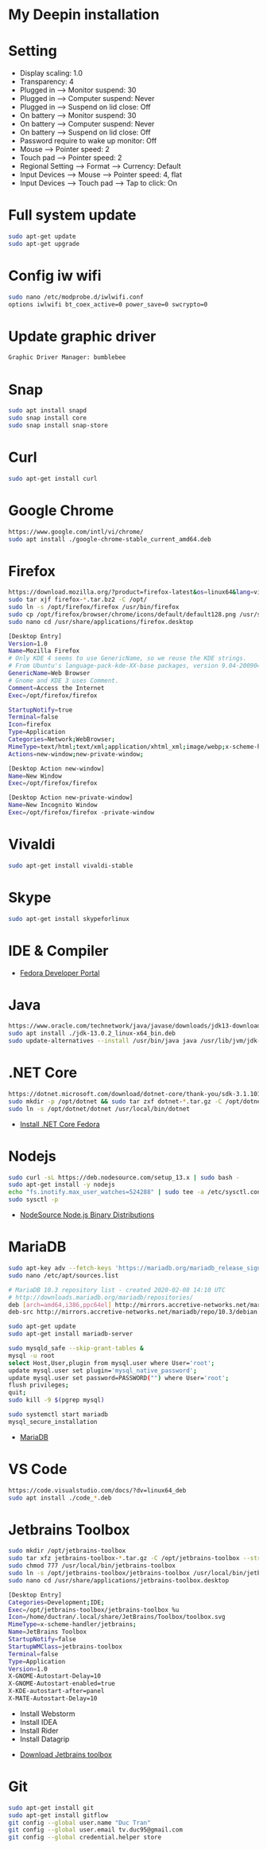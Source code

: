 # My Deepin installation

# Setting
*  Display scaling: 1.0
*  Transparency: 4
*  Plugged in --> Monitor suspend: 30
*  Plugged in --> Computer suspend: Never
*  Plugged in --> Suspend on lid close: Off
*  On battery --> Monitor suspend: 30
*  On battery --> Computer suspend: Never
*  On battery --> Suspend on lid close: Off
*  Password require to wake up monitor: Off
*  Mouse --> Pointer speed: 2
*  Touch pad --> Pointer speed: 2
*  Regional Setting --> Format --> Currency: Default
*  Input Devices --> Mouse --> Pointer speed: 4, flat
*  Input Devices --> Touch pad --> Tap to click: On

# Full system update
```bash
sudo apt-get update
sudo apt-get upgrade
```

# Config iw wifi
```bash
sudo nano /etc/modprobe.d/iwlwifi.conf
options iwlwifi bt_coex_active=0 power_save=0 swcrypto=0
```

# Update graphic driver
```bash
Graphic Driver Manager: bumblebee
```

# Snap
```bash
sudo apt install snapd
sudo snap install core
sudo snap install snap-store

```

# Curl
```bash
sudo apt-get install curl
```

# Google Chrome
```bash
https://www.google.com/intl/vi/chrome/
sudo apt install ./google-chrome-stable_current_amd64.deb
```

# Firefox
```bash
https://download.mozilla.org/?product=firefox-latest&os=linux64&lang=vi
sudo tar xjf firefox-*.tar.bz2 -C /opt/
sudo ln -s /opt/firefox/firefox /usr/bin/firefox
sudo cp /opt/firefox/browser/chrome/icons/default/default128.png /usr/share/icons/hicolor/128x128/apps/firefox.png
sudo nano cd /usr/share/applications/firefox.desktop

[Desktop Entry]
Version=1.0
Name=Mozilla Firefox
# Only KDE 4 seems to use GenericName, so we reuse the KDE strings.
# From Ubuntu's language-pack-kde-XX-base packages, version 9.04-20090413.
GenericName=Web Browser
# Gnome and KDE 3 uses Comment.
Comment=Access the Internet
Exec=/opt/firefox/firefox

StartupNotify=true
Terminal=false
Icon=firefox
Type=Application
Categories=Network;WebBrowser;
MimeType=text/html;text/xml;application/xhtml_xml;image/webp;x-scheme-handler/http;x-scheme-handler/https;x-scheme-handler/ftp;
Actions=new-window;new-private-window;

[Desktop Action new-window]
Name=New Window
Exec=/opt/firefox/firefox

[Desktop Action new-private-window]
Name=New Incognito Window
Exec=/opt/firefox/firefox -private-window

```

# Vivaldi
```bash
sudo apt-get install vivaldi-stable
```

# Skype
```bash
sudo apt-get install skypeforlinux
```

# IDE & Compiler
- [Fedora Developer Portal](https://developer.fedoraproject.org/)

# Java
```bash
https://www.oracle.com/technetwork/java/javase/downloads/jdk13-downloads-5672538.html
sudo apt install ./jdk-13.0.2_linux-x64_bin.deb
sudo update-alternatives --install /usr/bin/java java /usr/lib/jvm/jdk-13.0.2/bin/java 1
```

# .NET Core
```bash
https://dotnet.microsoft.com/download/dotnet-core/thank-you/sdk-3.1.101-linux-x64-binaries
sudo mkdir -p /opt/dotnet && sudo tar zxf dotnet-*.tar.gz -C /opt/dotnet
sudo ln -s /opt/dotnet/dotnet /usr/local/bin/dotnet
```
- [Install .NET Core Fedora](https://docs.microsoft.com/vi-vn/dotnet/core/install/sdk?pivots=os-linux#download-and-manually-install)

# Nodejs
```bash
sudo curl -sL https://deb.nodesource.com/setup_13.x | sudo bash -
sudo apt-get install -y nodejs
echo "fs.inotify.max_user_watches=524288" | sudo tee -a /etc/sysctl.conf
sudo sysctl -p
```
- [NodeSource Node.js Binary Distributions](https://github.com/nodesource/distributions/blob/master/README.md#deb)

# MariaDB
```bash
sudo apt-key adv --fetch-keys 'https://mariadb.org/mariadb_release_signing_key.asc'
sudo nano /etc/apt/sources.list

# MariaDB 10.3 repository list - created 2020-02-08 14:10 UTC
# http://downloads.mariadb.org/mariadb/repositories/
deb [arch=amd64,i386,ppc64el] http://mirrors.accretive-networks.net/mariadb/repo/10.3/debian stretch main
deb-src http://mirrors.accretive-networks.net/mariadb/repo/10.3/debian stretch main

sudo apt-get update
sudo apt-get install mariadb-server

sudo mysqld_safe --skip-grant-tables &
mysql -u root
select Host,User,plugin from mysql.user where User='root';
update mysql.user set plugin='mysql_native_password';
update mysql.user set password=PASSWORD("") where User='root';
flush privileges;
quit;
sudo kill -9 $(pgrep mysql)

sudo systemctl start mariadb
mysql_secure_installation
```
- [MariaDB](https://downloads.mariadb.org/mariadb/repositories/#distro=Debian&distro_release=stretch--stretch&mirror=accretive&version=10.3)

# VS Code
```bash
https://code.visualstudio.com/docs/?dv=linux64_deb
sudo apt install ./code_*.deb
```

# Jetbrains Toolbox
```bash
sudo mkdir /opt/jetbrains-toolbox
sudo tar xfz jetbrains-toolbox-*.tar.gz -C /opt/jetbrains-toolbox --strip-components 1
sudo chmod 777 /usr/local/bin/jetbrains-toolbox
sudo ln -s /opt/jetbrains-toolbox/jetbrains-toolbox /usr/local/bin/jetbrains-toolbox
sudo nano cd /usr/share/applications/jetbrains-toolbox.desktop

[Desktop Entry]
Categories=Development;IDE;
Exec=/opt/jetbrains-toolbox/jetbrains-toolbox %u
Icon=/home/ductran/.local/share/JetBrains/Toolbox/toolbox.svg
MimeType=x-scheme-handler/jetbrains;
Name=JetBrains Toolbox
StartupNotify=false
StartupWMClass=jetbrains-toolbox
Terminal=false
Type=Application
Version=1.0
X-GNOME-Autostart-Delay=10
X-GNOME-Autostart-enabled=true
X-KDE-autostart-after=panel
X-MATE-Autostart-Delay=10

```
*  Install Webstorm
*  Install IDEA
*  Install Rider
*  Install Datagrip
- [Download Jetbrains toolbox](https://www.jetbrains.com/toolbox-app/)

# Git
```bash
sudo apt-get install git
sudo apt-get install gitflow
git config --global user.name "Duc Tran"
git config --global user.email tv.duc95@gmail.com
git config --global credential.helper store
```
